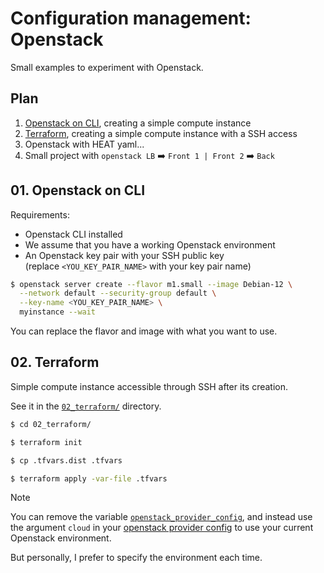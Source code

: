 # Configuration management: Openstack

Small examples to experiment with Openstack.

## Plan

1. [Openstack on CLI](#01-openstack-on-cli), creating a simple compute instance
2. [Terraform](#02-terraform), creating a simple compute instance with a SSH access
3. Openstack with HEAT yaml...
4. Small project with `openstack LB` ➡️ `Front 1 | Front 2` ➡️ `Back`

## 01. Openstack on CLI

Requirements:

- Openstack CLI installed
- We assume that you have a working Openstack environment
- An Openstack key pair with your SSH public key  
  (replace `<YOU_KEY_PAIR_NAME>` with your key pair name)

```bash
$ openstack server create --flavor m1.small --image Debian-12 \
  --network default --security-group default \
  --key-name <YOU_KEY_PAIR_NAME> \
  myinstance --wait
```

You can replace the flavor and image with what you want to use.

## 02. Terraform

Simple compute instance accessible through SSH after its creation.

See it in the [`02_terraform/`](./02_terraform/) directory.

```bash
$ cd 02_terraform/

$ terraform init

$ cp .tfvars.dist .tfvars

$ terraform apply -var-file .tfvars
```

> [!NOTE]
> You can remove the variable [`openstack_provider_config`](./02_terraform/variables.tf), and instead use the argument `cloud` in your [openstack provider config](./02_terraform/providers.tf) to use your current Openstack environment.
>
> But personally, I prefer to specify the environment each time.
